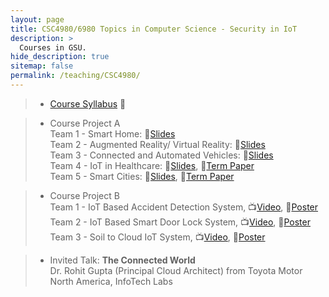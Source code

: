 ```yaml
---
layout: page
title: CSC4980/6980 Topics in Computer Science - Security in IoT
description: >
  Courses in GSU.
hide_description: true
sitemap: false
permalink: /teaching/CSC4980/
---
```


> - [Course Syllabus](Syllabus-CSC4980&6980.pdf) 📃 <br>

> - Course Project A <br>
> Team 1 - Smart Home: 🎥[Slides](ProjectA/SmartHome.pdf)<br>
> Team 2 - Augmented Reality/ Virtual Reality: 🎥[Slides](ProjectA/ARVR.pdf)<br>
> Team 3 - Connected and Automated Vehicles: 🎥[Slides](ProjectA/CAV.pdf)<br>
> Team 4 - IoT in Healthcare: 🎥[Slides](ProjectA/Healthcare.pdf), 📝[Term Paper](ProjectA/Paper_healthcare.pdf) <br>
> Team 5 - Smart Cities: 🎥[Slides](ProjectA/SmartCities.pdf), 📝[Term Paper](ProjectA/Papre_SmartCities.pdf) <br>


> - Course Project B <br>
> Team 1 - IoT Based Accident Detection System, 📺[Video](ProjectB/Team1_video.mp4), 🌄[Poster](ProjectB/Team1_poster.pdf)
> Team 2 - IoT Based Smart Door Lock System, 📺[Video](ProjectB/Team2_video.mp4), 🌄[Poster](ProjectB/Team2_poster.pdf)
> Team 3 - Soil to Cloud IoT System, 📺[Video](ProjectB/Team3_video.mp4), 🌄[Poster](ProjectB/Team3_poster.pdf)

> - Invited Talk: **The Connected World** <br>
> Dr. Rohit Gupta (Principal Cloud Architect) from Toyota Motor North America, InfoTech Labs <br>
